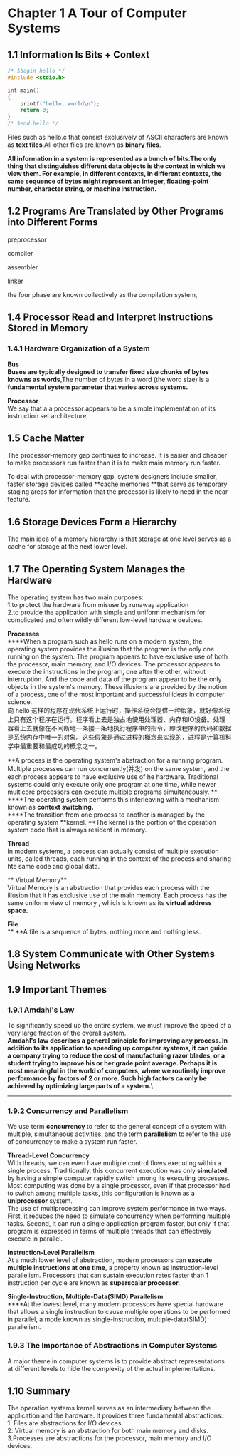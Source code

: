 # Chapter 1 A Tour of Computer Systems

## 1.1 Information Is Bits + Context

```c
/* $begin hello */
#include <stdio.h>

int main() 
{
    printf("hello, world\n");
    return 0;
}
/* $end hello */
```

 Files such as hello.c that consist exclusively of ASCII characters are known as **text files**.All other files are known as **binary files**.

**All information in a system is represented as a bunch of bits.The only thing that distinguishes different data objects is the context in which we view them. For example, in different contexts, in different contexts, the same sequence of bytes might represent an integer, floating-point number, character string, or machine instruction.**

## **1.2 Programs Are Translated by Other Programs into Different Forms**

preprocessor

compiler

assembler&#x20;

linker

the four phase are known collectively as the compilation system,

## 1.4 Processor Read and Interpret Instructions Stored in Memory

### 1.4.1 Hardware Organization of a System

**Bus**\
****Buses are typically designed to transfer** fixed size chunks of bytes knowns as words**,The number of bytes in a word (the word size) is a **fundamental system parameter that varies across systems.**

**Processor**\
We say that a a processor appears to be a simple implementation of its instruction set architecture.

## 1.5 Cache Matter

The processor-memory gap continues to increase. It is easier and cheaper to make processors run faster than it is to make main memory run faster.

To deal with processor-memory gap, system designers include smaller, faster storage devices called **cache memories **that serve as temporary staging areas for information that the processor is likely to need in the near feature.

## 1.6 Storage Devices Form a Hierarchy

The main idea of a memory hierarchy is that storage at one level serves as a cache for storage at the next lower level.

## 1.7 The Operating System Manages the Hardware

The operating system has two main purposes:\
1.to protect the hardware from misuse by runaway application\
2.to provide the application with simple and uniform mechanism for complicated and often wildly different low-level hardware devices.

**Processes**\
****When a program such as hello runs on a modern system, the operating system provides the illusion that the program is the only one running on the system. The program appears to have exclusive use of both the processor, main memory, and I/O devices. The processor appears to execute the instructions in the program, one after the other, without interruption. And the code and data of the program appear to be the only objects in the system's memory. These illusions are provided by the notion of a process, one of the most important and successful ideas in computer science.\
向 hello 这样的程序在现代系统上运行时，操作系统会提供一种假象，就好像系统上只有这个程序在运行。程序看上去是独占地使用处理器、内存和IO设备。处理器看上去就像在不间断地一条接一条地执行程序中的指令，即改程序的代码和数据是系统内存中唯一的对象。这些假象是通过进程的概念来实现的，进程是计算机科学中最重要和最成功的概念之一。

**A process is the operating system's abstraction for a running program. Multiple processes can run concurrently(并发) on the same system, and the each process appears to have exclusive use of he hardware. Traditional systems could only execute only one program at one time, while newer multicore processors can execute multiple programs simultaneously. **\
****The operating system performs this interleaving with a mechanism known as **context switching.**\
****The transition from one process to another is managed by the operating  system **kernel. **The kernel is the portion of the operation system code that is always resident in memory.

**Thread**\
In modern systems, a process can actually consist of multiple execution units, called threads, each running in the context of the process and sharing hte same code and global data.

** Virtual Memory**\
Virtual Memory is an abstraction that provides each process with the illusion that it has exclusive use of the main memory. Each process has the same uniform view of memory , which is known as its **virtual address space.**

**File**\
** **A file is a sequence of bytes, nothing more and nothing less.

## 1.8 System Communicate with Other Systems Using Networks

## 1.9 Important Themes

### 1.9.1 Amdahl's Law

To significantly speed up the entire system, we must improve the speed of a very large fraction of the overall system.\
**Amdahl's law describes a general principle for improving any process. In addition to its application to speeding up computer systems, it can guide a company trying to reduce the cost of manufacturing razor blades, or a student trying to improve his or her grade point average. Perhaps it is most meaningful in the world of computers, where we routinely improve performance by factors of 2 or more. Such high factors ca only be achieved by optimizing large parts of a system.**\
****

### **1.9.2 Concurrency and Parallelism**

We use term **concurrency** to refer to the general concept of a system with multiple, simultaneous activities, and the term **parallelism** to refer to the use of concurrency to make a system run faster.

**Thread-Level Concurrency**\
With threads, we can even have multiple control flows executing within a single process. Traditionally, this concurrent execution was only **simulated**, by having a simple computer rapidly switch among its executing processes.\
Most computing was done by a single processor, even if that processor had to switch among multiple tasks, this configuration is known as a **uniprocessor** system.\
The use of multiprocessing can improve system performance in two ways. First, it reduces the need to simulate concurrency when performing multiple tasks. Second, it can run a single application program faster, but only if that program is expressed in terms of multiple threads that can effectively execute in parallel.

**Instruction-Level Parallelism**\
At a much lower level of abstraction, modern processors can **execute multiple instructions at one time**, a property known as instruction-level parallelism. Processors that can sustain execution rates faster than 1 instruction per cycle are known as **superscalar processor.**

**Single-Instruction, Multiple-Data(SIMD) Parallelism**\
****At the lowest level, many modern processors have special hardware that allows a single instruction to cause multiple operations to be performed in parallel, a mode known as single-instruction, multiple-data(SIMD) parallelism.

### 1.9.3 The Importance of Abstractions in Computer Systems

A major theme in computer systems is to provide abstract representations at different levels to hide the complexity of the actual implementations.

## 1.10 Summary

The operation systems kernel serves as an intermediary between the application and the hardware. It provides three fundamental abstractions:\
1\. Files are abstractions for I/O devices.\
2\. Virtual memory is an abstraction for both main memory and disks.\
3.Processes are abstractions for the processor, main memory and I/O devices.
